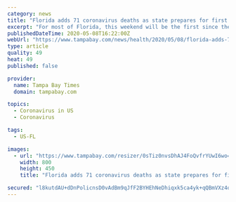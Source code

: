 ```yaml
---
category: news
title: "Florida adds 71 coronavirus deaths as state prepares for first weekend of reopening"
excerpt: "For most of Florida, this weekend will be the first since the coronavirus epidemic with beaches, parks, restaurants and shopping reopened as options for Saturday and Sunday activities. Residents in the Tampa Bay area have expressed feelings of both relief and anxiety about trying to get closer to a more normal way of life as questions swirl about what’s safe and what’s not."
publishedDateTime: 2020-05-08T16:22:00Z
webUrl: "https://www.tampabay.com/news/health/2020/05/08/florida-adds-71-coronavirus-deaths-as-state-prepares-for-first-weekend-of-reopening/"
type: article
quality: 49
heat: 49
published: false

provider:
  name: Tampa Bay Times
  domain: tampabay.com

topics:
  - Coronavirus in US
  - Coronavirus

tags:
  - US-FL

images:
  - url: "https://www.tampabay.com/resizer/0sTiz0nvsDhAJ4FoQvfrYUwI6wo=/800x450/filters:focal(3209x1344:3219x1334)/arc-anglerfish-arc2-prod-tbt.s3.amazonaws.com/public/UXYIKT5JUVGIPEIJFE2VRYWIFI.JPG"
    width: 800
    height: 450
    title: "Florida adds 71 coronavirus deaths as state prepares for first weekend of reopening"

secured: "l8kutdAU+dDnPolicnsD0vAdBm9qJfF2BYHEhNeDhiqxk5ca4yk+qQBmVXz4osAUNxvgpqU1yLahJOJmEx7VAkaFqgoQ2c+Q8YCyNXrJGlLSzyLr1FWB6fRr6c9JRWhRp2KvNU78/whidRP7fvBCUw7m44LYhMpjyzKH3gJnRSlUa618anJkjABa6MFRrut7Q+46u3MIDhwapPTSPJMYME9hPit767gnCJSXg80IsWfbfJV7UvJRiePY/JLv8ClHpA2Jf4m8qyfBWycswdX50fyalhutCg4M1aQkVq/KwPLFrTUwUY8YOb/qN049NJnH8s6Ny27B8ohcN71jV6VZNgOMy4bp51InyzC7cALS/S8hoqXGC5TQ6iIAiuFzykQkjUnmO+T3S0qhosIj5SDocff3xoeELSQWcE/CEe5krsjcccaLJK0XmltlxKKAaiV9c0nQs0Bf0NG8oLIbJi+ug8ZwWRh7jxIrY93ZDgeS9ag=;uR1ZjFhAe6kJ5A4Ywut6Xg=="
---
```


